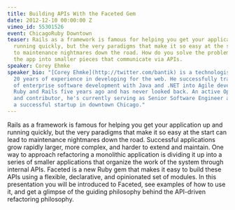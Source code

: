 ```yaml
---
title: Building APIs With the Faceted Gem
date: 2012-12-10 00:00:00 Z
vimeo_id: 55301526
event: ChicagoRuby Downtown
teaser: Rails as a framework is famous for helping you get your application up and
  running quickly, but the very paradigms that make it so easy at the start can lead
  to maintenance nightmares down the road. How do you solve the problem? By breaking
  the app into smaller pieces that communicate via APIs.
speaker: Corey Ehmke
speaker_bio: "[Corey Ehmke](http://twitter.com/bantik) is a technologist with nearly
  20 years of experience in developing for the web. He successfully transitioned out
  of enterprise software development with Java and .NET into Agile development with
  Ruby and Rails five years ago and has never looked back. An active Open Source author
  and contributor, he's currently serving as Senior Software Engineer at [Trunk Club](http://TrunkClub.com),
  a successful startup in downtown Chicago."
---
```


Rails as a framework is famous for helping you get your application up and running quickly, but the very paradigms that make it so easy at the start can lead to maintenance nightmares down the road. Successful applications grow rapidly larger, more complex, and harder to extend and maintain. One way to approach refactoring a monolithic application is dividing it up into a series of smaller applications that organize the work of the system through internal APIs. Faceted is a new Ruby gem that makes it easy to build these APIs using a flexible, declarative, and opinionated set of modules. In this presentation you will be introduced to Faceted, see examples of how to use it, and get a glimpse of the guiding philosophy behind the API-driven refactoring philosophy.
